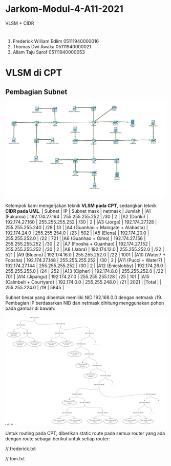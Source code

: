 # Jarkom-Modul-4-A11-2021
VLSM + CIDR

#
1. Frederick William Edlim 05111940000016
2. Thomas Dwi Awaka 05111940000021
3. Allam Taju Sarof 05111940000053
#

# VLSM di CPT
## Pembagian Subnet
![topologi-cpt.png](img/topologi-cpt.png)

Kelompok kami mengerjakan teknik **VLSM pada CPT**, sedangkan teknik **CIDR pada UML**.
| Subnet | 								IP 				| Subnet mask 		| netmask	| Jumlah |
|A1 (Fukurou) |							192.174.27.164	| 255.255.255.252	| /30		| 2 |
|A2 (Doriki) |							192.174.27.160	| 255.255.255.252	| /30		| 2 |
|A3 (Jorge) |							192.174.27.128	| 255.255.255.240	| /28		| 13 |
|A4 (Guanhao + Maingate + Alabasta) |	192.174.24.0	| 255.255.254.0		| /23		| 502 |
|A5 (Elena) |							192.174.20.0	| 255.255.252.0		| /22		| 721 |
|A6 (Guanhao + Oimo) |					192.174.27.156	| 255.255.255.252	| /30		| 2 |
|A7 (Foosha + Guanhao) |				192.174.27.152	| 255.255.255.252	| /30		| 2 |
|A8 (Jabra) |							192.174.12.0	| 255.255.252.0		| /22		| 521 |
|A9 (Blueno) |							192.174.16.0	| 255.255.252.0		| /22		| 1001 |
|A10 (Water7 + Foosha) |				192.174.27.148	| 255.255.255.252	| /30		| 2 |
|A11 (Pucci + Water7) |					192.174.27.144	| 255.255.255.252	| /30		| 2 |
|A12 (Enieslobby) |						192.174.26.0	| 255.255.255.0		| /24		| 252 |
|A13 (Cipher) |							192.174.8.0		| 255.255.252.0		| /22		| 701 |
|A14 (Jipangu) |						192.174.27.0	| 255.255.255.128	| /25		| 101 |
|A15 (Calmbelt + Courtyard) |			192.174.0.0		| 255.255.248.0		| /21		| 2021 |
|Total |												| 255.255.224.0		| /19		| 5845 |

Subnet besar yang dibentuk memiliki NID 192.168.0.0 dengan netmask /19. Pembagian IP berdasarkan NID dan netmask dihitung menggunakan pohon pada gambar di bawah:

![VLSM-Tree.jpg](img/VLSM-Tree.jpg)

Untuk routing pada CPT, diberikan static route pada semua router yang ada dengan route sebagai berikut untuk setiap router:

// frederick.txt

// tom.txt